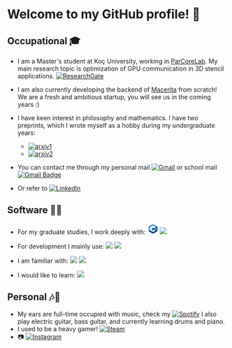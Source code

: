 # Welcome to my GitHub profile! 👋

## Occupational 🎓
- I am a Master's student at Koç University, working in [ParCoreLab](https://parcorelab.ku.edu.tr/). My main research topic is optimization of GPU communication in 3D stencil applications. [![ResearchGate](https://img.shields.io/badge/style-Erhan%20Tezcan-green?logo=ResearchGate&style=flat&label=ResearchGate&color=00ccbb&link=https://www.researchgate.net/profile/Erhan_Tezcan)](https://www.researchgate.net/profile/Erhan_Tezcan)
- I am also currently developing the backend of [Macerita](https://www.macerita.com/) from scratch! We are a fresh and ambitious startup, you will see us in the coming years :)
- I have keen interest in philosophy and mathematics. I have two preprints, which I wrote myself as a hobby during my undergraduate years:
  - [![arxiv1](https://img.shields.io/badge/style-On%20Collatz%20Conjecture-green?logo=arXiv&style=flat&label=arXiv&color=b31b1b&link=https://arxiv.org/abs/1902.07312)](https://arxiv.org/abs/1902.07312)
  - [![arxiv2](https://img.shields.io/badge/style-A%20Lighthouse%20Illumination%20Problem-green?logo=arXiv&style=flat&label=arXiv&color=b31b1b&link=https://arxiv.org/abs/1903.09001)](https://arxiv.org/abs/1903.09001)
  
- You can contact me through my personal mail [![Gmail](https://img.shields.io/badge/style-erhany96@gmail.com-green?logo=gmail&style=flat&label=Gmail&color=d14836&link=mailto:erhany96@gmail.com)](mailto:erhany96@gmail.com) or school mail [![Gmail Badge](https://img.shields.io/badge/style-etezcan19@ku.edu.tr-green?logo=gmail&style=flat&label=Gmail&color=d14836&link=mailto:etezcan19@ku.edu.tr)](mailto:etezcan19@ku.edu.tr)
- Or refer to [![LinkedIn](https://img.shields.io/badge/style-Erhan%20Tezcan-green?logo=LinkedIn&style=flat&label=LinkedIn&color=0077b5&link=https://www.linkedin.com/in/erhan-tezcan-2b95bb114)](https://www.linkedin.com/in/erhan-tezcan-2b95bb114)

## Software 👨‍💻
- For my graduate studies, I work deeply with: <a href="https://en.cppreference.com/w/" target="_blank"><img height="25" src="https://github.com/vscode-icons/vscode-icons/blob/master/icons/file_type_cpp3.svg"></a> <a href="https://developer.nvidia.com/cuda-zone" target="_blank"><img height="25" src="https://github.com/uiwjs/file-icons/blob/master/icon/cuda.svg"></a>
  
- For development I mainly use: <a href="https://nodejs.org/en/" target="_blank"><img height="25" src="https://www.vectorlogo.zone/logos/nodejs/nodejs-icon.svg"></a> <a href="https://www.mongodb.com/" target="_blank"><img height="25" src="https://www.vectorlogo.zone/logos/mongodb/mongodb-icon.svg"></a>

- I am familiar with: <a href="https://www.python.org/" target="_blank"><img height="25" src="https://www.vectorlogo.zone/logos/python/python-icon.svg"></a> <a href="https://golang.org/" target="_blank"><img height="25" src="https://www.vectorlogo.zone/logos/golang/golang-icon.svg"></a>

- I would like to learn: <a href="https://reactjs.org/" target="_blank"><img height="25" src="https://www.vectorlogo.zone/logos/reactjs/reactjs-icon.svg"></a>

## Personal 🎶🎨

- My ears are full-time occupied with music, check my [![Spotify](https://img.shields.io/badge/-erhany-green?logo=Spotify&style=flat&label=Spotify&color=1ed760&link=https://open.spotify.com/user/erhany)](https://open.spotify.com/user/erhany) I also play electric guitar, bass guitar, and currently learning drums and piano.
- I used to be a heavy gamer! [![Steam](https://img.shields.io/badge/-erhany-green?logo=Steam&style=flat&label=Steam&color=1e1e1e&link=https://steamcommunity.com/id/erhanyyy)](https://steamcommunity.com/id/erhanyyy)
- 📷 [![Instagram](https://img.shields.io/badge/style-erhantezcan-green?logo=instagram&style=flat&label=Instagram&color=c13584&link=https://www.instagram.com/erhantezcan/)](https://www.instagram.com/erhantezcan/)




<!-- https://shields.io/category/coverage for badges -->
